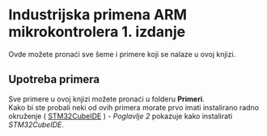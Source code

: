 <!--# industrijska-primena-arm-mikrokontrolera
Ovde se nalaze sve šeme, programi i sav prateći materijal koji se nalazi u knjizi "Industrijska primena ARM mikrokontrolera"-->

<h1>Industrijska primena <b>ARM</b> mikrokontrolera 1. izdanje</h1>
<p>Ovde možete pronaći sve šeme i primere koji se nalaze u ovoj knjizi.</p>

<h2>Upotreba primera</h2>
Sve primere u ovoj knjizi možete pronaći u folderu <b>Primeri</b>.<br>
Kako bi ste probali neki od ovih primera morate prvo imati instalirano radno okruženje ( <a href='https://www.st.com/en/development-tools/stm32cubeide.html#get-software'>STM32CubeIDE</a> ) - <i>Poglavlje 2</i> pokazuje kako instalirati <i>STM32CubeIDE</i>.
